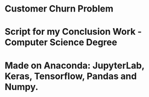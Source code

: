 # Customer Churn Problem
# Script for my Conclusion Work - Computer Science Degree
# Made on Anaconda: JupyterLab, Keras, Tensorflow, Pandas and Numpy.
